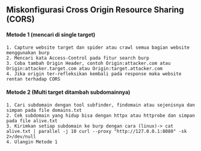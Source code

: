 ## Miskonfigurasi Cross Origin Resource Sharing (CORS)

#### Metode 1 (mencari di single target)
```
1. Capture website target dan spider atau crawl semua bagian website menggunakan burp
2. Mencari kata Access-Control pada fitur search burp
3. Coba tambah Origin Header, contoh Origin:attacker.com atau Origin:attacker.target.com atau Origin:target.attacker.com
4. Jika origin ter-refleksikan kembali pada response maka website rentan terhadap CORS
```

#### Metode 2 (Multi target ditambah subdomainnya)
```
1. Cari subdomain dengan tool subfinder, findomain atau sejenisnya dan simpan pada file domains.txt
2. Cek subdomain yang hidup bisa dengan httpx atau httprobe dan simpan pada file alive.txt
3. Kirimkan setiap subdomain ke burp dengan cara (linux)-> cat alive.txt | parallel -j 10 curl --proxy "http://127.0.0.1:8080" -sk 2>/dev/null
4. Ulangin Metode 1
```


